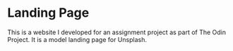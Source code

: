 # Landing Page
This is a website I developed for an assignment project as part of The Odin Project. It is a model landing page for Unsplash.